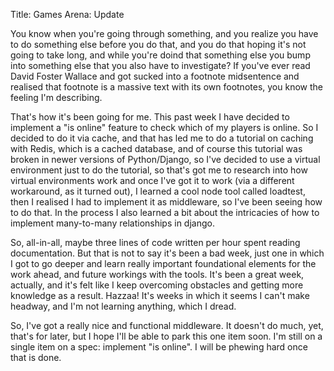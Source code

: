 Title: Games Arena: Update

You know when you're going through something, and you realize you have to do something else before you do that, and you do that hoping it's not going to take long, and while you're doind that something else you bump into something else that you also have to investigate? If you've ever read David Foster Wallace and got sucked into a footnote midsentence and realised that footnote is a massive text with its own footnotes, you know the feeling I'm describing.

That's how it's been going for me. This past week I have decided to implement a "is online" feature to check which of my players is online. So I decided to do it via cache, and that has led me to do a tutorial on caching with Redis, which is a cached database, and of course this tutorial was broken in newer versions of Python/Django, so I've decided to use a virtual environment just to do the tutorial, so that's got me to research into how virtual environments work and once I've got it to work (via a different workaround, as it turned out), I learned a cool node tool called loadtest, then  I realised I had to implement it as middleware, so I've been seeing how to do that. In the process I also learned a bit about the intricacies of how to implement many-to-many relationships in django.

So, all-in-all, maybe three lines of code written per hour spent reading documentation. But that is not to say it's been a bad week, just one in which I got to go deeper and learn really important foundational elements for the work ahead, and future workings with the tools. It's been a great week, actually, and it's felt like I keep overcoming obstacles and getting more knowledge as a result. Hazzaa! It's weeks in which it seems I can't make headway, and I'm not learning anything, which I dread.

So, I've got a really nice and functional middleware. It doesn't do much, yet, that's for later, but I hope I'll be able to park this one item soon. I'm still on a single item on a spec: implement "is online". I will be phewing hard once that is done.
